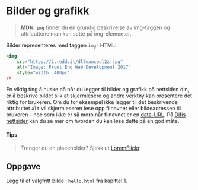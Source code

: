# Bilder og grafikk

> **MDN**: [`img`](https://developer.mozilla.org/en-US/docs/Web/HTML/Element/img) finner du en grundig beskrivelse av img-taggen og attributtene man kan sette på img-elementer.

Bilder representeres med taggen `img` i HTML:
```html
<img
    src="https://i.redd.it/dl7mxnceal2z.jpg"
    alt="Image: Front End Web Development 2017"
    style="width: 400px"
/>
```

En viktig ting å huske på når du legger til bilder og grafikk på nettsiden din, er å beskrive bildet slik at skjermlesere og andre verktøy kan presentere det riktig for brukeren. Om du for eksempel ikke legger til det beskrivende attributtet `alt` vil skjermleseren lese opp filnavnet eller bildeadressen til brukeren - noe som ikke er så moro når filnavnet er en [data-URL](https://tools.ietf.org/html/rfc2397). På [Difis  nettsider](https://uu.difi.no/krav-og-regelverk/losningsforslag-web/bilder-og-grafikk) kan du se mer om hvordan du kan løse dette på en god måte.

#### Tips
> Trenger du en placeholder? Sjekk ut [LoremFlickr](http://loremflickr.com/).

## Oppgave
Legg til et valgfritt bilde i `hello.html` fra kapittel 1.
